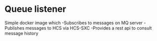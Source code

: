 # Queue listener

Simple docker image which
-Subscribes to messages on MQ server
-Publishes messages to HCS via HCS-SXC
-Provides a rest api to consult message history
